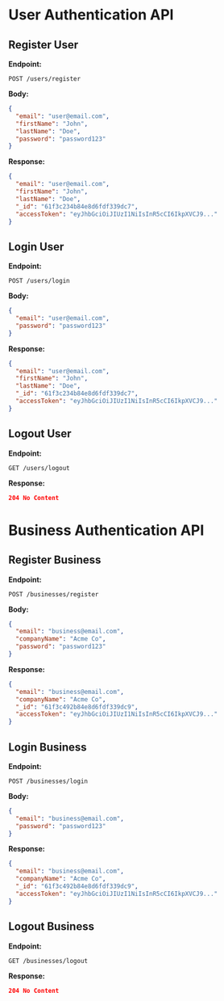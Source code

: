 # User Authentication API

## Register User

**Endpoint:** 

```
POST /users/register
```

**Body:**

```json
{
  "email": "user@email.com",
  "firstName": "John",
  "lastName": "Doe",
  "password": "password123" 
}
```

**Response:**

```json
{
  "email": "user@email.com",
  "firstName": "John",
  "lastName": "Doe",
  "_id": "61f3c234b84e8d6fdf339dc7", 
  "accessToken": "eyJhbGciOiJIUzI1NiIsInR5cCI6IkpXVCJ9..." 
}
```

## Login User

**Endpoint:**

```
POST /users/login
```

**Body:**

```json
{
  "email": "user@email.com",
  "password": "password123"
}
``` 

**Response:**

```json 
{
  "email": "user@email.com",
  "firstName": "John", 
  "lastName": "Doe",
  "_id": "61f3c234b84e8d6fdf339dc7",
  "accessToken": "eyJhbGciOiJIUzI1NiIsInR5cCI6IkpXVCJ9..."
}
```

## Logout User

**Endpoint:** 

```
GET /users/logout
```

**Response:**
```json
204 No Content
```

# Business Authentication API

## Register Business

**Endpoint:**

```
POST /businesses/register 
```

**Body:**

```json
{
  "email": "business@email.com",
  "companyName": "Acme Co",
  "password": "password123"
}
```

**Response:** 

```json
{
  "email": "business@email.com",
  "companyName": "Acme Co",
  "_id": "61f3c492b84e8d6fdf339dc9",
  "accessToken": "eyJhbGciOiJIUzI1NiIsInR5cCI6IkpXVCJ9..."
}
```

## Login Business

**Endpoint:**

```
POST /businesses/login
```

**Body:**

```json 
{
  "email": "business@email.com",
  "password": "password123" 
}
```

**Response:**

```json
{
  "email": "business@email.com",
  "companyName": "Acme Co",
  "_id": "61f3c492b84e8d6fdf339dc9",
  "accessToken": "eyJhbGciOiJIUzI1NiIsInR5cCI6IkpXVCJ9..." 
}
```

## Logout Business

**Endpoint:**

```
GET /businesses/logout
```

**Response:** 
```json
204 No Content
```